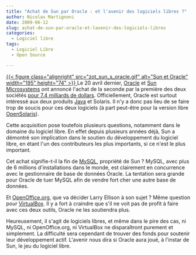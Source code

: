 ```yaml
---
title: "Achat de Sun par Oracle : et l'avenir des logiciels libres ?"
author: Nicolas Martignoni
date: 2009-06-12
slug: achat-de-sun-par-oracle-et-lavenir-des-logiciels-libres
categories:
  - Logiciel libre
tags:
  - Logiciel Libre
  - Open Source

---
```

[{{< figure class="alignright" src="zot_sun_s_oracle.gif" alt="Sun et Oracle" width="195" height="74" >}}
][1]Le 20 avril dernier, [Oracle][2] et [Sun Microsystems][3] ont annoncé l'achat de la seconde par la première des deux sociétés [pour 7.4 milliards de dollars][1]. Officiellement, Oracle est surtout intéressé aux deux produits [Java][4] et Solaris. Il n'y a donc pas lieu de se faire trop de soucis pour ces deux logiciels (à part peut-être pour la version libre [OpenSolaris][5]).

Cette acquisition pose toutefois plusieurs questions, notamment dans le domaine du logiciel libre. En effet depuis plusieurs années déjà, Sun a démontré son implication dans le soutien du développement du logiciel libre, en étant l'un des contributeurs les plus importants, si ce n'est le plus important.

Cet achat signifie-t-il la fin de [MySQL][6], propriété de Sun ? MySQL, avec plus de 6 millions d'installations dans le monde, est clairement en concurrence avec le gestionnaire de base de données Oracle. La tentation sera grande pour Oracle de tuer MySQL afin de vendre fort cher une autre base de données.

Et [OpenOffice.org][7], que va décider Larry Ellison à son sujet ? Même question pour [VirtualBox][8]. Il y a fort à craindre que s'il ne voit pas de profit à faire avec ces deux outils, Oracle ne les soutiendra plus.

Heureusement, il s'agit de logiciels libres, et même dans le pire des cas, ni MySQL, ni OpenOffice.org, ni VirtualBox ne disparaîtront purement et simplement. La difficulté sera cependant de trouver des fonds pour soutenir leur développement actif. L'avenir nous dira si Oracle aura joué, à l'instar de Sun, le jeu du logiciel libre.

 [1]: https://www.sun.com/third-party/global/oracle/
 [2]: https://www.oracle.com/
 [3]: https://www.sun.com/
 [4]: https://java.com/
 [5]: https://opensolaris.com/
 [6]: https://www.mysql.com
 [7]: https://www.openoffice.org/
 [8]: https://www.virtualbox.org/

<!--more-->
